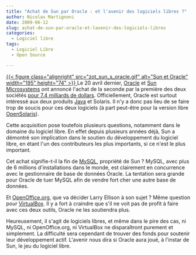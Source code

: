 ```yaml
---
title: "Achat de Sun par Oracle : et l'avenir des logiciels libres ?"
author: Nicolas Martignoni
date: 2009-06-12
slug: achat-de-sun-par-oracle-et-lavenir-des-logiciels-libres
categories:
  - Logiciel libre
tags:
  - Logiciel Libre
  - Open Source

---
```

[{{< figure class="alignright" src="zot_sun_s_oracle.gif" alt="Sun et Oracle" width="195" height="74" >}}
][1]Le 20 avril dernier, [Oracle][2] et [Sun Microsystems][3] ont annoncé l'achat de la seconde par la première des deux sociétés [pour 7.4 milliards de dollars][1]. Officiellement, Oracle est surtout intéressé aux deux produits [Java][4] et Solaris. Il n'y a donc pas lieu de se faire trop de soucis pour ces deux logiciels (à part peut-être pour la version libre [OpenSolaris][5]).

Cette acquisition pose toutefois plusieurs questions, notamment dans le domaine du logiciel libre. En effet depuis plusieurs années déjà, Sun a démontré son implication dans le soutien du développement du logiciel libre, en étant l'un des contributeurs les plus importants, si ce n'est le plus important.

Cet achat signifie-t-il la fin de [MySQL][6], propriété de Sun ? MySQL, avec plus de 6 millions d'installations dans le monde, est clairement en concurrence avec le gestionnaire de base de données Oracle. La tentation sera grande pour Oracle de tuer MySQL afin de vendre fort cher une autre base de données.

Et [OpenOffice.org][7], que va décider Larry Ellison à son sujet ? Même question pour [VirtualBox][8]. Il y a fort à craindre que s'il ne voit pas de profit à faire avec ces deux outils, Oracle ne les soutiendra plus.

Heureusement, il s'agit de logiciels libres, et même dans le pire des cas, ni MySQL, ni OpenOffice.org, ni VirtualBox ne disparaîtront purement et simplement. La difficulté sera cependant de trouver des fonds pour soutenir leur développement actif. L'avenir nous dira si Oracle aura joué, à l'instar de Sun, le jeu du logiciel libre.

 [1]: https://www.sun.com/third-party/global/oracle/
 [2]: https://www.oracle.com/
 [3]: https://www.sun.com/
 [4]: https://java.com/
 [5]: https://opensolaris.com/
 [6]: https://www.mysql.com
 [7]: https://www.openoffice.org/
 [8]: https://www.virtualbox.org/

<!--more-->
